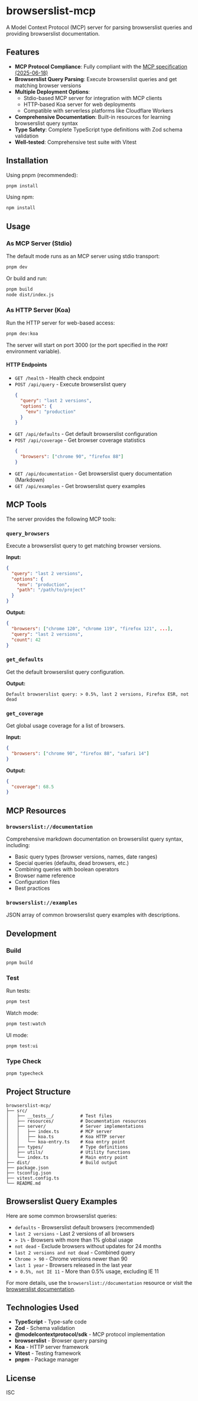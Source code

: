 # browserslist-mcp

A Model Context Protocol (MCP) server for parsing browserslist queries and providing browserslist documentation.

## Features

- **MCP Protocol Compliance**: Fully compliant with the [MCP specification (2025-06-18)](https://modelcontextprotocol.io/specification/2025-06-18)
- **Browserslist Query Parsing**: Execute browserslist queries and get matching browser versions
- **Multiple Deployment Options**:
  - Stdio-based MCP server for integration with MCP clients
  - HTTP-based Koa server for web deployments
  - Compatible with serverless platforms like Cloudflare Workers
- **Comprehensive Documentation**: Built-in resources for learning browserslist query syntax
- **Type Safety**: Complete TypeScript type definitions with Zod schema validation
- **Well-tested**: Comprehensive test suite with Vitest

## Installation

Using pnpm (recommended):

```bash
pnpm install
```

Using npm:

```bash
npm install
```

## Usage

### As MCP Server (Stdio)

The default mode runs as an MCP server using stdio transport:

```bash
pnpm dev
```

Or build and run:

```bash
pnpm build
node dist/index.js
```

### As HTTP Server (Koa)

Run the HTTP server for web-based access:

```bash
pnpm dev:koa
```

The server will start on port 3000 (or the port specified in the `PORT` environment variable).

#### HTTP Endpoints

- `GET /health` - Health check endpoint
- `POST /api/query` - Execute browserslist query
  ```json
  {
    "query": "last 2 versions",
    "options": {
      "env": "production"
    }
  }
  ```
- `GET /api/defaults` - Get default browserslist configuration
- `POST /api/coverage` - Get browser coverage statistics
  ```json
  {
    "browsers": ["chrome 90", "firefox 88"]
  }
  ```
- `GET /api/documentation` - Get browserslist query documentation (Markdown)
- `GET /api/examples` - Get browserslist query examples

## MCP Tools

The server provides the following MCP tools:

### `query_browsers`

Execute a browserslist query to get matching browser versions.

**Input:**
```json
{
  "query": "last 2 versions",
  "options": {
    "env": "production",
    "path": "/path/to/project"
  }
}
```

**Output:**
```json
{
  "browsers": ["chrome 120", "chrome 119", "firefox 121", ...],
  "query": "last 2 versions",
  "count": 42
}
```

### `get_defaults`

Get the default browserslist query configuration.

**Output:**
```
Default browserslist query: > 0.5%, last 2 versions, Firefox ESR, not dead
```

### `get_coverage`

Get global usage coverage for a list of browsers.

**Input:**
```json
{
  "browsers": ["chrome 90", "firefox 88", "safari 14"]
}
```

**Output:**
```json
{
  "coverage": 68.5
}
```

## MCP Resources

### `browserslist://documentation`

Comprehensive markdown documentation on browserslist query syntax, including:
- Basic query types (browser versions, names, date ranges)
- Special queries (defaults, dead browsers, etc.)
- Combining queries with boolean operators
- Browser name reference
- Configuration files
- Best practices

### `browserslist://examples`

JSON array of common browserslist query examples with descriptions.

## Development

### Build

```bash
pnpm build
```

### Test

Run tests:

```bash
pnpm test
```

Watch mode:

```bash
pnpm test:watch
```

UI mode:

```bash
pnpm test:ui
```

### Type Check

```bash
pnpm typecheck
```

## Project Structure

```
browserslist-mcp/
├── src/
│   ├── __tests__/          # Test files
│   ├── resources/          # Documentation resources
│   ├── server/             # Server implementations
│   │   ├── index.ts        # MCP server
│   │   ├── koa.ts          # Koa HTTP server
│   │   └── koa-entry.ts    # Koa entry point
│   ├── types/              # Type definitions
│   ├── utils/              # Utility functions
│   └── index.ts            # Main entry point
├── dist/                   # Build output
├── package.json
├── tsconfig.json
├── vitest.config.ts
└── README.md
```

## Browserslist Query Examples

Here are some common browserslist queries:

- `defaults` - Browserslist default browsers (recommended)
- `last 2 versions` - Last 2 versions of all browsers
- `> 1%` - Browsers with more than 1% global usage
- `not dead` - Exclude browsers without updates for 24 months
- `last 2 versions and not dead` - Combined query
- `Chrome > 90` - Chrome versions newer than 90
- `last 1 year` - Browsers released in the last year
- `> 0.5%, not IE 11` - More than 0.5% usage, excluding IE 11

For more details, use the `browserslist://documentation` resource or visit the [browserslist documentation](https://github.com/browserslist/browserslist).

## Technologies Used

- **TypeScript** - Type-safe code
- **Zod** - Schema validation
- **@modelcontextprotocol/sdk** - MCP protocol implementation
- **browserslist** - Browser query parsing
- **Koa** - HTTP server framework
- **Vitest** - Testing framework
- **pnpm** - Package manager

## License

ISC


